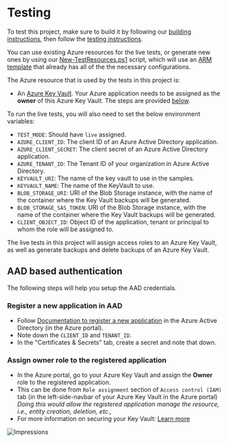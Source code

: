 # Testing

To test this project, make sure to build it by following our [building instructions](https://github.com/Azure/azure-sdk-for-js/blob/master/CONTRIBUTING.md#building), then follow the [testing instructions](https://github.com/Azure/azure-sdk-for-js/blob/master/CONTRIBUTING.md#testing).

You can use existing Azure resources for the live tests, or generate new ones by using our [New-TestResources.ps1](https://github.com/Azure/azure-sdk-for-js/blob/master/eng/common/TestResources/New-TestResources.ps1) script, which will use an [ARM template](https://github.com/Azure/azure-sdk-for-js/blob/master/sdk/keyvault/test-resources.json) that already has all of the the necessary configurations.

The Azure resource that is used by the tests in this project is:

- An [Azure Key Vault](https://docs.microsoft.com/azure/key-vault/general/basic-concepts). Your Azure application needs to be assigned as the **owner** of this Azure Key Vault. The steps are provided [below](#AAD-based-authentication).

To run the live tests, you will also need to set the below environment variables:

- `TEST_MODE`: Should have `live` assigned.
- `AZURE_CLIENT_ID`: The client ID of an Azure Active Directory application.
- `AZURE_CLIENT_SECRET`: The client secret of an Azure Active Directory application.
- `AZURE_TENANT_ID`: The Tenant ID of your organization in Azure Active Directory.
- `KEYVAULT_URI`: The name of the key vault to use in the samples.
- `KEYVAULT_NAME`: The name of the KeyVault to use.
- `BLOB_STORAGE_URI`: URI of the Blob Storage instance, with the name of the container where the Key Vault backups will be generated.
- `BLOB_STORAGE_SAS_TOKEN`: URI of the Blob Storage instance, with the name of the container where the Key Vault backups will be generated.
- `CLIENT_OBJECT_ID`: Object ID of the application, tenant or principal to whom the role will be assigned to.

The live tests in this project will assign access roles to an Azure Key Vault, as well as generate backups and delete backups of an Azure Key Vault.

## AAD based authentication

The following steps will help you setup the AAD credentials.

### Register a new application in AAD

- Follow [Documentation to register a new application](https://docs.microsoft.com/azure/active-directory/develop/quickstart-register-app) in the Azure Active Directory (in the Azure portal).
- Note down the `CLIENT_ID` and `TENANT_ID`.
- In the "Certificates & Secrets" tab, create a secret and note that down.

### Assign owner role to the registered application

- In the Azure portal, go to your Azure Key Vault and assign the **Owner** role to the registered application.
- This can be done from `Role assignment` section of `Access control (IAM)` tab (in the left-side-navbar of your Azure Key Vault in the Azure portal)<br>
  _Doing this would allow the registered application manage the resource, i.e., entity creation, deletion, etc.,_<br>
- For more information on securing your Key Vault: [Learn more](https://docs.microsoft.com/azure/key-vault/general/secure-your-key-vault)

![Impressions](https://azure-sdk-impressions.azurewebsites.net/api/impressions/azure-sdk-for-js%2Fsdk%2Fkeyvault%2Fkeyvault-admin%2Ftest%2FREADME.png)
